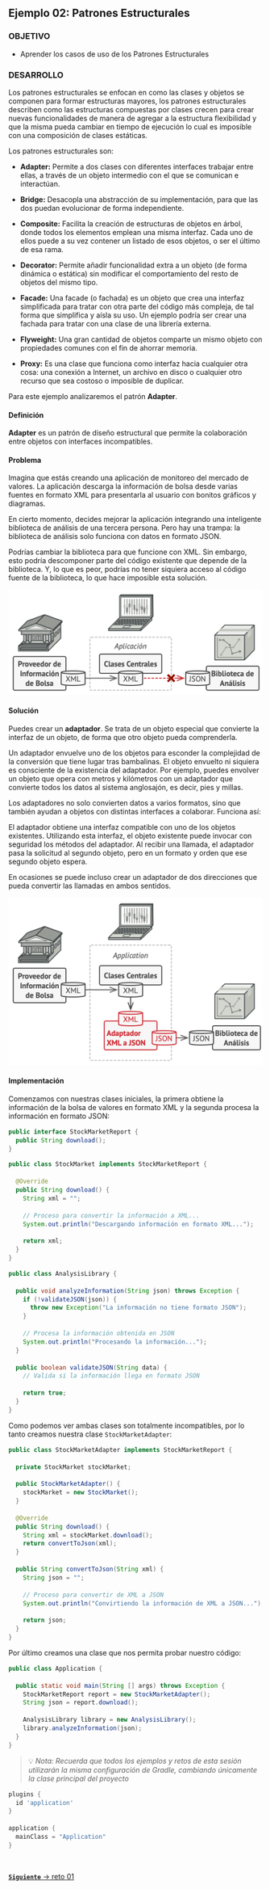 ## Ejemplo 02: Patrones Estructurales

### OBJETIVO

- Aprender los casos de uso de los Patrones Estructurales

### DESARROLLO

Los patrones estructurales se enfocan en como las clases y objetos se componen para formar estructuras mayores, los patrones estructurales describen como las estructuras compuestas por clases crecen para crear nuevas funcionalidades de manera de agregar a la estructura flexibilidad y que la misma pueda cambiar en tiempo de ejecución lo cual es imposible con una composición de clases estáticas.

Los patrones estructurales son:

- **Adapter:** Permite a dos clases con diferentes interfaces trabajar entre ellas, a través de un objeto intermedio con el que se comunican e interactúan.

- **Bridge:** Desacopla una abstracción de su implementación, para que las dos puedan evolucionar de forma independiente.

- **Composite:** Facilita la creación de estructuras de objetos en árbol, donde todos los elementos emplean una misma interfaz. Cada uno de ellos puede a su vez contener un listado de esos objetos, o ser el último de esa rama.

- **Decorator:** Permite añadir funcionalidad extra a un objeto (de forma dinámica o estática) sin modificar el comportamiento del resto de objetos del mismo tipo.

- **Facade:** Una facade (o fachada) es un objeto que crea una interfaz simplificada para tratar con otra parte del código más compleja, de tal forma que simplifica y aísla su uso. Un ejemplo podría ser crear una fachada para tratar con una clase de una librería externa.

- **Flyweight:** Una gran cantidad de objetos comparte un mismo objeto con propiedades comunes con el fin de ahorrar memoria.

- **Proxy:** Es una clase que funciona como interfaz hacia cualquier otra cosa: una conexión a Internet, un archivo en disco o cualquier otro recurso que sea costoso o imposible de duplicar.

Para este ejemplo analizaremos el patrón **Adapter**.

#### Definición

**Adapter** es un patrón de diseño estructural que permite la colaboración entre objetos con interfaces incompatibles.

#### Problema

Imagina que estás creando una aplicación de monitoreo del mercado de valores. La aplicación descarga la información de bolsa desde varias fuentes en formato XML para presentarla al usuario con bonitos gráficos y diagramas.

En cierto momento, decides mejorar la aplicación integrando una inteligente biblioteca de análisis de una tercera persona. Pero hay una trampa: la biblioteca de análisis solo funciona con datos en formato JSON.

Podrías cambiar la biblioteca para que funcione con XML. Sin embargo, esto podría descomponer parte del código existente que depende de la biblioteca. Y, lo que es peor, podrías no tener siquiera acceso al código fuente de la biblioteca, lo que hace imposible esta solución.

![](img/adapter-problem.png)


#### Solución

Puedes crear un **adaptador**. Se trata de un objeto especial que convierte la interfaz de un objeto, de forma que otro objeto pueda comprenderla.

Un adaptador envuelve uno de los objetos para esconder la complejidad de la conversión que tiene lugar tras bambalinas. El objeto envuelto ni siquiera es consciente de la existencia del adaptador. Por ejemplo, puedes envolver un objeto que opera con metros y kilómetros con un adaptador que convierte todos los datos al sistema anglosajón, es decir, pies y millas.

Los adaptadores no solo convierten datos a varios formatos, sino que también ayudan a objetos con distintas interfaces a colaborar. Funciona así:

El adaptador obtiene una interfaz compatible con uno de los objetos existentes.
Utilizando esta interfaz, el objeto existente puede invocar con seguridad los métodos del adaptador.
Al recibir una llamada, el adaptador pasa la solicitud al segundo objeto, pero en un formato y orden que ese segundo objeto espera.

En ocasiones se puede incluso crear un adaptador de dos direcciones que pueda convertir las llamadas en ambos sentidos.

![](img/adapter-solution.png)

#### Implementación

Comenzamos con nuestras clases iniciales, la primera obtiene la información de la bolsa de valores en formato XML y la segunda procesa la información en formato JSON:

```java
public interface StockMarketReport {
  public String download();
}
```

```java
public class StockMarket implements StockMarketReport {

  @Override
  public String download() {
    String xml = "";

    // Proceso para convertir la información a XML...
    System.out.println("Descargando información en formato XML...");

    return xml;
  }
}
```

```java
public class AnalysisLibrary {

  public void analyzeInformation(String json) throws Exception {
    if (!validateJSON(json)) {
      throw new Exception("La información no tiene formato JSON");
    }

    // Procesa la información obtenida en JSON
    System.out.println("Procesando la información...");
  }

  public boolean validateJSON(String data) {
    // Valida si la información llega en formato JSON

    return true;
  }
}
```

Como podemos ver ambas clases son totalmente incompatibles, por lo tanto creamos nuestra clase `StockMarketAdapter`:

```java
public class StockMarketAdapter implements StockMarketReport {

  private StockMarket stockMarket;

  public StockMarketAdapter() {
    stockMarket = new StockMarket();
  }

  @Override
  public String download() {
    String xml = stockMarket.download();
    return convertToJson(xml);
  }

  public String convertToJson(String xml) {
    String json = "";

    // Proceso para convertir de XML a JSON
    System.out.println("Convirtiendo la información de XML a JSON...");

    return json;
  }
}
```

Por último creamos una clase que nos permita probar nuestro código:

```java
public class Application {

  public static void main(String [] args) throws Exception {
    StockMarketReport report = new StockMarketAdapter();
    String json = report.download();

    AnalysisLibrary library = new AnalysisLibrary();
    library.analyzeInformation(json);
  }
}
```

> 💡 *Nota: Recuerda que todos los ejemplos y retos de esta sesión utilizarán la misma configuración de Gradle, cambiando únicamente la clase principal del proyecto*

```groovy
plugins {
  id 'application'
}

application {
  mainClass = "Application"
}
```

<br>

[**`Siguiente`** -> reto 01](../Reto-01/)